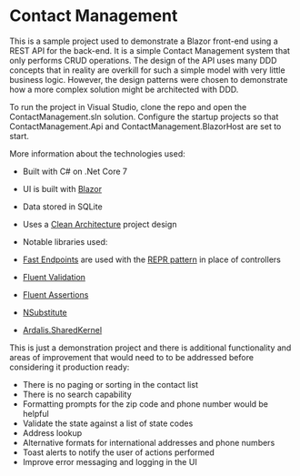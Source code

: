 # Contact Management

This is a sample project used to demonstrate a Blazor front-end using a REST API for the back-end. It is a simple Contact Management system that only performs CRUD operations. The design of the API uses many DDD concepts that in reality are overkill for such a simple model with very little business logic. However, the design patterns were chosen to demonstrate how a more complex solution might be architected with DDD.

To run the project in Visual Studio, clone the repo and open the ContactManagement.sln solution. Configure the startup projects so that ContactManagement.Api and ContactManagement.BlazorHost are set to start.

More information about the technologies used:

*   Built with C# on .Net Core 7
*   UI is built with [Blazor](https://dotnet.microsoft.com/en-us/apps/aspnet/web-apps/blazor)
*   Data stored in SQLite
*   Uses a [Clean Architecture](https://github.com/ardalis/CleanArchitecture) project design
*   Notable libraries used:

*   [Fast Endpoints](https://fast-endpoints.com/) are used with the [REPR pattern](https://deviq.com/design-patterns/repr-design-pattern) in place of controllers
*   [Fluent Validation](https://github.com/FluentValidation/FluentValidation)
*   [Fluent Assertions](https://github.com/fluentassertions/fluentassertions)
*   [NSubstitute](https://nsubstitute.github.io/)
*   [Ardalis.SharedKernel](https://github.com/ardalis/Ardalis.SharedKernel)

This is just a demonstration project and there is additional functionality and areas of improvement that would need to to be addressed before considering it production ready:

*   There is no paging or sorting in the contact list
*   There is no search capability
*   Formatting prompts for the zip code and phone number would be helpful
*   Validate the state against a list of state codes
*   Address lookup
*   Alternative formats for international addresses and phone numbers
*   Toast alerts to notify the user of actions performed
*   Improve error messaging and logging in the UI